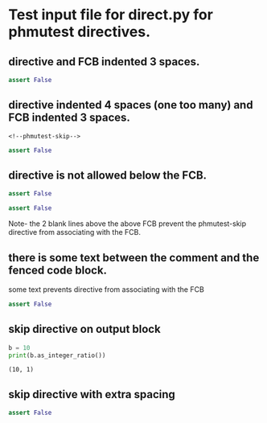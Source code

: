 # Test input file for direct.py for phmutest directives.

## directive and FCB indented 3 spaces.
   <!-- OK if there is more than one HTML comment here -->
   <!--phmutest-skip-->
   <!-- OK if there is a HTML comment here -->
   ```python
   assert False
   ```

## directive indented 4 spaces (one too many) and FCB indented 3 spaces.
    <!--phmutest-skip-->
   ```python
   assert False
   ```

## directive is not allowed below the FCB.
```python
assert False
```
<!--phmutest-skip-->


```python
assert False
```
Note- the 2 blank lines above the above FCB prevent the
phmutest-skip directive from associating with the FCB.

## there is some text between the comment and the fenced code block.
<!--phmutest-skip-->
some text prevents directive from associating with the FCB
```python
assert False
```

## skip directive on output block
```python
b = 10
print(b.as_integer_ratio())
```
<!--phmutest-skip-->
<!--phmutest-label my-label-->
```
(10, 1)
```

## skip directive with extra spacing
<!--phmutest-label   EXTRA_SPACES  -->
```python
assert False
```

